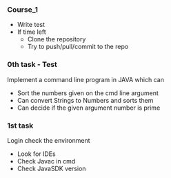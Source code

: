 

### Course_1 ###
  * Write test
  * If time left 
    * Clone the repository
    * Try to push/pull/commit to the repo

### 0th task - Test ###
Implement a command line program in JAVA which can
 * Sort the numbers given on the cmd line argument 
 * Can convert Strings to Numbers and sorts them
 * Can decide if the given argument number is prime
  
### 1st task ###   
Login check the environment
 * Look for IDEs
 * Check Javac in cmd
 * Check JavaSDK version



    
